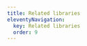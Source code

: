 ```yaml
---
title: Related libraries
eleventyNavigation:
  key: Related libraries
  order: 9
---
```


<!-- This file exists only to create a section heading.
     Its output is deleted by the Eleventy build process. -->
